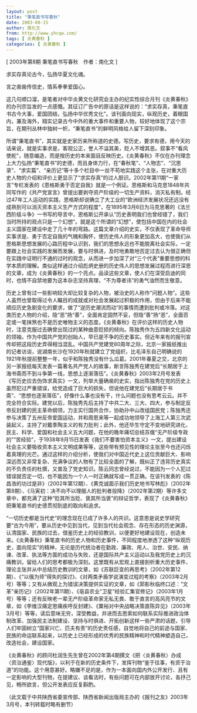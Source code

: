 ```yaml
---
layout: post
title: "秉笔直书写春秋"
date: 2003-08-15
author: 南化文
from: http://www.yhcqw.com/
tags: [ 炎黄春秋 ]
categories: [ 炎黄春秋 ]
---
```



[ 2003年第8期 秉笔直书写春秋　作者：南化文 ]

求实存真论古今，弘扬华夏文化魂。

言之凿凿传信史，情系拳拳爱国心。


这几句顺口溜，是笔者对中华炎黄文化研究会主办的纪实性综合月刊《炎黄春秋》的办刊宗旨发的一点感慨。其征订广告中的原话是这样说的：“求实存真，秉笔直书古今大事，爱国团结，弘扬中华优秀文化”。该刊面向现实，纵观历史，着眼国内，兼及海外，翔实记录古今中外的重大事件和重要人物，较好地体现了这个宗旨，在期刊丛林中独树一帜，“秉笔直书”的鲜明风格给人留下深刻印象。


所谓“秉笔直书”，其实就是史家历来所称道的史德。写历史，要求有德，用今天的话来说，就是实事求是，客观公正，誉人不溢其美，贬人不增其恶。叙事不“看风使舵”，随意编造，而是按历史的本来面目反映历史。《炎黄春秋》不仅在办刊理念上大力弘扬“秉笔直书”的史德，而且身体力行，在“春秋笔”、“人物志”、“沉思录”、“求实篇”、“亲历记”等十多个栏目中一丝不苟地实践这个主张，在对重大历史人物的介绍和评价上更显示了“求实存真”的过人胆识。2002年第11期“一家言”专栏发表的《恩格斯勇于否定自我》就是一个例证。恩格斯和马克思1848年共同写作的《共产党宣言》曾提出要剥夺资产阶级的一切生产资料，消灭私有制。经过47年工人运动的实践，恩格斯却说确立了大工业的“欧洲经济发展状况还远没有成熟到可以消灭资本主义生产方式的程度”，在1895年3月6日为马克思著的《法兰西阶级斗争》一书写的导言中，恩格斯公开承认“历史表明我们也曾经错了，我们当时所持的观点只是一个幻想”。就是这个所谓的“幻想”，使包括中国在内的社会主义国家在建设中走了几十年的弯路。这篇文章介绍的史实，不仅表现了革命导师实事求是、勇于否定自我的气魄和胸怀，使历史伟人的形象更加高大，也使我们从恩格斯思想发展的心路历程中认识到，我们的思想永远也不能脱离社会实际，一定要跟上社会实践的发展而发展，要与时俱进，及时地勇敢地否定过去认为很正确但在实践中证明行不通的过时的观念，从而进一步加深了对“三个代表”重要思想的科学本质的理解。类似这样通过介绍彪炳史册的历史伟人的思想发展过程而进行深思的文章，成为《炎黄春秋》的一个亮点。品读这些文章，使人们在深受启迪的同时，也情不自禁地要为这本杂志坚持真理，“不为尊者讳”的勇气油然而生敬意。


历史上曾有过一些影响较大却比较复杂的人物，被治史的人称作“问题人物”。这些人虽然也曾取得过令人瞩目的成就或对社会发展起过积极的作用，但由于后来不能顺应历史急剧变化的要求，做了“逆历史潮流而动”的事情而遭到批判或冷落。对这类历史人物的介绍，隐“恶”扬“善”，全面肯定固然不妥，但隐“善”扬“恶”，全面否定或一笔抹煞也不是历史唯物主义的态度。《炎黄春秋》在评价这样的历史人物时，注意克服过去确曾出现过的某种曲意贬损的倾向。陈独秀作为五四新文化运动的领袖，作为中国共产党的创始人，早已是不争的历史事实。但近年来有的报刊宣传却把这段历史弄得相当混乱。中国共产党建党80周年之际，北京一家报纸推出的记者访谈，说湖南长沙在1920年秋就建立了党组织，比毛泽东自己明确说的1921年秋提前整整一年，似乎和陈独秀没有什么瓜葛。2001年春夏之交，北京的另一家报纸每天发表一篇著名共产党人的故事，断言陈独秀在建党后“长期居于上海书斋而不到斗争第一线，思想上逐渐落伍”。《炎黄春秋》2003年2月号发表《写历史应去伪饰求真实》一文，列举大量确凿的史实，指出陈独秀在党的历史上虽然犯过严重错误，给党造成了巨大的损失，但说他在建党后“长期居于书斋”、“思想也逐渐落伍”，好像什么事也没有干，什么问题也没有思考云云。并不完全符合实际。建党以后，陈独秀先后主持了中共二大、三大、四大，参与制定反帝反封建的民主革命纲领，力主实行国共合作，协助孙中山改组国民党；陈独秀还参与决策了五卅反帝爱国运动，并和周恩来等一起成功地领导了上海工人第三次武装起义，主持了对戴季陶主义的有力批判；此外，他还毕生守定不变地研究进化、民主、科学、爱国和社会主义五大问题，在他的晚年痛切总结苏俄“无产阶级专政的”“苦经验”，于1938年9月15日发表《我们不要害怕资本主义》一文，提出建设社会主义要吸收资本主义文明成果等等，这些带有预见性的理论主张至今也还闪烁着真理的光芒。通过这样的介绍分析，使我们对中国近代史上这位贡献巨大、影响深远而又非常复杂、充满争议的人物有了比较全面的了解，既纠正了违背历史真实的不负责任的杜撰，又普及了党史知识。陈云同志曾经说过，不能因为一个人犯过错误就否定一切，也不能因为一个人一时正确就写成一贯正确。在该刊发表的《陈昌浩的功过是非》（2002年第12期）、《黄克诚面示我们历史地书写林彪》（2002年第8期）、《马寅初：决不向不以理服人的批判者投降》（2002年第2期）等许多文章中，都充满了这种“贬其所当贬、褒其所当褒”的辩证哲学，表现了《炎黄春秋》把秉笔直书的史德贯彻到底的取向和追求。


“一切历史都是当代史”的理念现在已成了许多人的共识。这意思是说史学研究要“古为今用”，要从历史中见到当代，见到当代社会观念、存在形态的历史渊源，认清国家、民族的过去，借鉴历史上的经验教训，以便更好地建设现在，创造未来。《炎黄春秋》秉笔直书的历史人物和历史事件，不同程度地渗透了这种“纵观历史，面向现实”的精神，无论是历代统治者在勤政、廉政、用人、治世、安民、纳谏、改革、执法等方面的成功与失败，还是国际共产主义运动以及我党历史上的沉痛教训，留给人们的思考都极为深刻。这里既有从宏观上直接剖析重大历史事件、理论主张并从中总结历史教训的文章，如《苏联巨变的再思考》（2002年第12期）、《“以俄为师”得失的探讨》、《对两类矛盾学说演变过程的考察》（2003年2月号）等等；又有从微观上为错误决策提供实证的文章，如《郭影秋临终口述：“文革”亲历记》（2002年第11期）、《亳县农业“卫星”经验汇集官修记》（2003年1月号）等等；还有反映老一辈无产阶级革命家无私无畏、敢于直言的高风亮节的文章，如《李维汉痛定思痛疾呼反封建》、《粟裕对中央战略决策直陈异见》（2003年3月号）等等，读后意味无穷，深受教益，并进而去思索如何联系实际推进政治体制改革、加强民主法制建设、坚持与时俱进、开拓创新这样一些严肃的话题，引导人们牢固树立“国家兴亡、匹夫有责”的历史责任感，自觉地将自己的前途与国家、民族的命运联系起来，以历史上已经形成的优秀的民族精神和时代精神塑造自己，改造社会，建设国家。


《炎黄春秋》的顾问杜润生先生曾在2002年第4期撰文《把〈炎黄春秋〉办成〈资治通鉴〉现代版》，以利于在新的历史条件下，发挥刊物“鉴于往事，有资于治道”的功能。这个用意甚好。略嫌不足的是，作为一本面向国内外公开发行、且有一定影响的大型刊物，在提建议、谈看法时，有些问题可在内部放开讨论，各抒己见，畅所欲言，但公开发表应反复斟酌。

（此文载于中共陕西省委宣传部、陕西省新闻出版局主办的《报刊之友》2003年3月号，本刊转载时略有删节）


